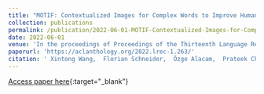 ```yaml
---
title: "MOTIF: Contextualized Images for Complex Words to Improve Human Reading"
collection: publications
permalink: /publication/2022-06-01-MOTIF-Contextualized-Images-for-Complex-Words-to-Improve-Human-Reading
date: 2022-06-01
venue: 'In the proceedings of Proceedings of the Thirteenth Language Resources and Evaluation Conference'
paperurl: 'https://aclanthology.org/2022.lrec-1.263/'
citation: ' Xintong Wang,  Florian Schneider,  Özge Alacam,  Prateek Chaudhury,  Chris Biemann, &quot;MOTIF: Contextualized Images for Complex Words to Improve Human Reading.&quot; In the proceedings of Proceedings of the Thirteenth Language Resources and Evaluation Conference, 2022.'
---
```

[Access paper here](https://aclanthology.org/2022.lrec-1.263/){:target="_blank"}
